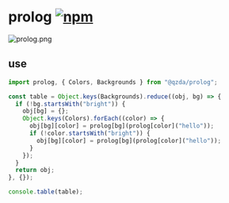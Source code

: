 # prolog [![npm](https://img.shields.io/npm/v/v)](https://www.npmjs.com/package/@qzda/prolog)

![prolog.png](https://qzda.netlify.app/prolog.png)

## use

```js
import prolog, { Colors, Backgrounds } from "@qzda/prolog";

const table = Object.keys(Backgrounds).reduce((obj, bg) => {
  if (!bg.startsWith("bright")) {
    obj[bg] = {};
    Object.keys(Colors).forEach((color) => {
      obj[bg][color] = prolog[bg](prolog[color]("hello"));
      if (!color.startsWith("bright")) {
        obj[bg][color] = prolog[bg](prolog[color]("hello"));
      }
    });
  }
  return obj;
}, {});

console.table(table);
```
